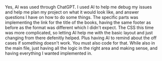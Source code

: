 Yes, AI was used through ChatGPT. I used AI to help me debug my issues and help me plan my project on what it would look like, and answer questions I have on how to do some things. The specific parts was implementing the link for the title of the books, having the same footer as before as the format was different which I didn't expect. The CSS this time was more complicated, so letting AI help me with the basic layout and just changing from there defenitly helped. Plus having AI to remind about the off cases if something doesn't work. You must also code for that. While also in the main file, just having all the logic in the right area and making sense, and having everything I wanted implemented in. 